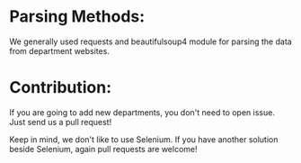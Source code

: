 # Parsing Methods:

We generally used requests and beautifulsoup4 module for parsing the data from department websites.

# Contribution:

If you are going to add new departments, you don't need to open issue. Just send us a pull request!

Keep in mind, we don't like to use Selenium. If you have another solution beside Selenium, again pull requests are welcome!